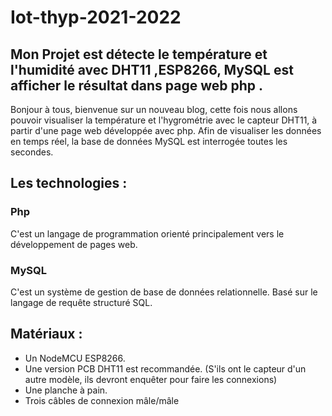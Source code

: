 # Iot-thyp-2021-2022
## Mon Projet est détecte le température et l'humidité avec DHT11 ,ESP8266, MySQL est afficher le résultat dans page web php .

Bonjour à tous, bienvenue sur un nouveau blog, cette fois nous allons pouvoir visualiser la température et l'hygrométrie avec le capteur DHT11, à partir d'une page web développée avec php. Afin de visualiser les données en temps réel, la base de données MySQL est interrogée toutes les secondes.

## Les technologies :
### Php
C'est un langage de programmation orienté principalement vers le développement de pages
web.
### MySQL
C'est un système de gestion de base de données relationnelle. Basé sur le langage de requête
structuré SQL.

## Matériaux :
- Un NodeMCU ESP8266.
- Une version PCB DHT11 est recommandée. (S'ils ont le capteur d'un autre
modèle, ils devront enquêter pour faire les connexions)
- Une planche à pain.
- Trois câbles de connexion mâle/mâle
